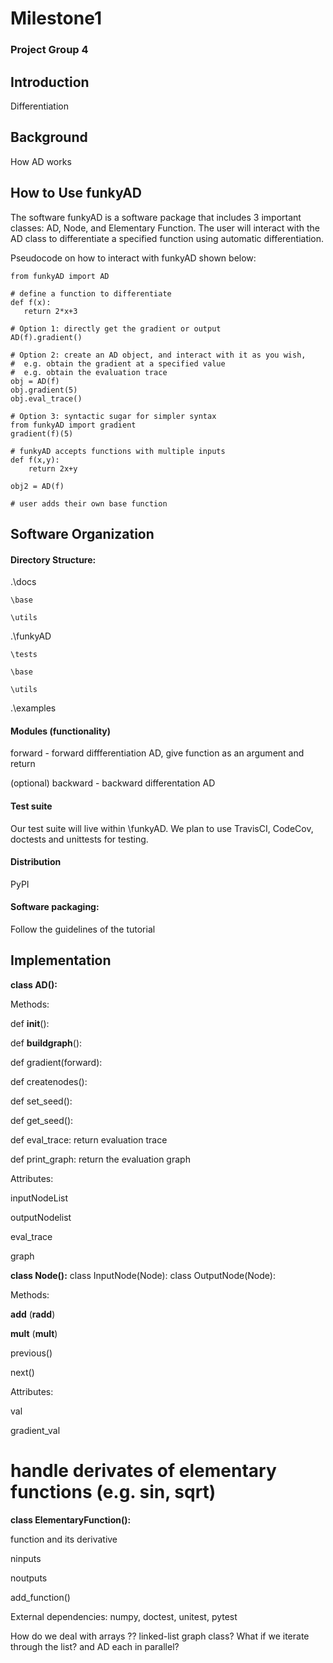 # Milestone1
### Project Group 4

## Introduction
Differentiation  

## Background
How AD works

## How to Use funkyAD

The software funkyAD is a software package that includes 3 important classes: AD, Node, and Elementary Function.
The user will interact with the AD class to differentiate a specified function using automatic differentiation. 

Pseudocode on how to interact with funkyAD shown below: 
```
from funkyAD import AD

# define a function to differentiate 
def f(x):
   return 2*x+3
   
# Option 1: directly get the gradient or output 
AD(f).gradient()

# Option 2: create an AD object, and interact with it as you wish, 
#  e.g. obtain the gradient at a specified value
#  e.g. obtain the evaluation trace
obj = AD(f)
obj.gradient(5)
obj.eval_trace()

# Option 3: syntactic sugar for simpler syntax
from funkyAD import gradient
gradient(f)(5)

# funkyAD accepts functions with multiple inputs
def f(x,y):
    return 2x+y

obj2 = AD(f)

# user adds their own base function

```

## Software Organization

#### Directory Structure: 
.\docs

    \base 

    \utils

.\funkyAD

    \tests

    \base

    \utils

.\examples

#### Modules (functionality)
forward - forward diffferentiation AD, give function as an argument and return

(optional) backward - backward differentation AD

#### Test suite
Our test suite will live within \funkyAD. We plan to use TravisCI, CodeCov, doctests and unittests for testing. 

#### Distribution
PyPI  

#### Software packaging: 
Follow the guidelines of the tutorial 

## Implementation

__class AD():__

Methods: 

def __init__():

def __buildgraph__():

def gradient(forward):

def createnodes():

def set_seed():

def get_seed(): 

def eval_trace: return evaluation trace

def print_graph: return the evaluation graph 

Attributes: 

inputNodeList

outputNodelist

eval_trace

graph

__class Node():__
class InputNode(Node):
class OutputNode(Node): 

Methods:

__add__  (__radd__)

__mult__ (__mult__)

previous()

next()
 
Attributes:

 val

 gradient_val
 

# handle derivates of elementary functions (e.g. sin, sqrt)
__class ElementaryFunction():__

function and its derivative

ninputs

noutputs

add_function()


External dependencies: numpy, doctest, unitest, pytest 

How do we deal with arrays ?? 
 linked-list
 graph class? 
 What if we iterate through the list? and AD each in parallel? 
